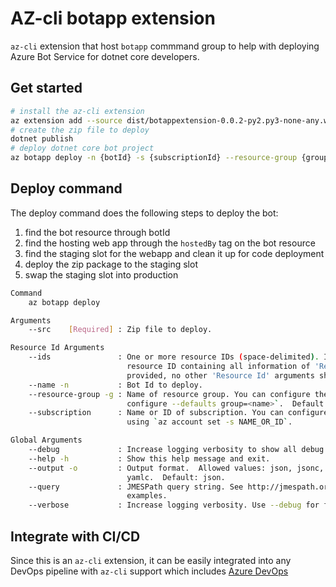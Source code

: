# AZ-cli botapp extension

<code>az-cli</code> extension that host <code>botapp</code> commmand group to help with deploying Azure Bot Service for dotnet core developers.

## Get started

```bash
# install the az-cli extension
az extension add --source dist/botappextension-0.0.2-py2.py3-none-any.whl
# create the zip file to deploy
dotnet publish
# deploy dotnet core bot project
az botapp deploy -n {botId} -s {subscriptionId} --resource-group {groupName} --src {path_to_zip_file}
```

## Deploy command

The deploy command does the following steps to deploy the bot:

1. find the bot resource through botId
1. find the hosting web app through the <code>hostedBy</code> tag on the bot resource
1. find the staging slot for the webapp and clean it up for code deployment
1. deploy the zip package to the staging slot
1. swap the staging slot into production


```bash
Command
    az botapp deploy

Arguments
    --src    [Required] : Zip file to deploy.

Resource Id Arguments
    --ids               : One or more resource IDs (space-delimited). It should be a complete
                          resource ID containing all information of 'Resource Id' arguments. If
                          provided, no other 'Resource Id' arguments should be specified.
    --name -n           : Bot Id to deploy.
    --resource-group -g : Name of resource group. You can configure the default group using `az
                          configure --defaults group=<name>`.  Default: hailiuprodbots.
    --subscription      : Name or ID of subscription. You can configure the default subscription
                          using `az account set -s NAME_OR_ID`.

Global Arguments
    --debug             : Increase logging verbosity to show all debug logs.
    --help -h           : Show this help message and exit.
    --output -o         : Output format.  Allowed values: json, jsonc, none, table, tsv, yaml,
                          yamlc.  Default: json.
    --query             : JMESPath query string. See http://jmespath.org/ for more information and
                          examples.
    --verbose           : Increase logging verbosity. Use --debug for full debug logs.
```

## Integrate with CI/CD

Since this is an <code>az-cli</code> extension, it can be easily integrated into any DevOps pipeline with <code>az-cli</code> support which includes [Azure DevOps][Azure-DevOps-Az-Cli]


[Azure-DevOps-Az-Cli]: https://docs.microsoft.com/en-us/azure/devops/pipelines/tasks/deploy/azure-cli?view=azure-devops
